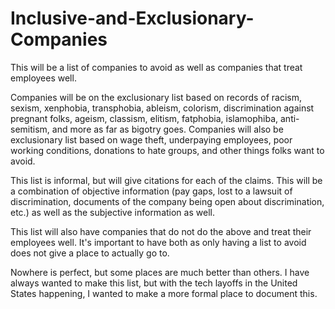 # Inclusive-and-Exclusionary-Companies
This will be a list of companies to avoid as well as companies that treat employees well.

Companies will be on the exclusionary list based on records of racism, sexism, xenphobia, transphobia, ableism, colorism, discrimination against pregnant folks, ageism, classism, elitism, fatphobia, islamophiba, anti-semitism, and more as far as bigotry goes. 
Companies will also be exclusionary list based on wage theft, underpaying employees, poor working conditions, donations to hate groups, and other things folks want to avoid.

This list is informal, but will give citations for each of the claims. This will be a combination of objective information (pay gaps, lost to a lawsuit of discrimination, documents of the company being open about discrimination, etc.) as well as the subjective information as well.

This list will also have companies that do not do the above and treat their employees well. It's important to have both as only having a list to avoid does not give a place to actually go to.

Nowhere is perfect, but some places are much better than others. I have always wanted to make this list, but with the tech layoffs in the United States happening, I wanted to make a more formal place to document this.
